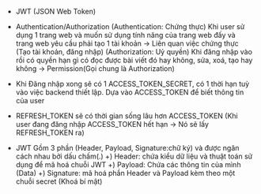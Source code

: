 - JWT (JSON Web Token)
- Authentication/Authorization
  (Authentication: Chứng thực) Khi user sử dụng 1 trang web và muốn sử dụng tính năng của trang web đấy và trang web yêu cầu phải tạo 1 tài khoản -> Liên quan việc chứng thực (Tạo tài khoản, đăng nhập)
  (Authorization: Uỷ quyền) Khi đăng nhập vào rồi có quyền hạn gì có đọc được bài viết đó hay không, sửa, xoá, tạo hay không -> Permission(Gọi chung là Authorization)

- Khi Đăng nhập xong sẽ có 1 ACCESS_TOKEN_SECRET, có 1 thời hạn tuỳ vào việc backend thiết lập. Dựa vào ACCESS_TOKEN để biết thông tin của user
- REFRESH_TOKEN sẽ có thời gian sống lâu hơn ACCESS_TOKEN (Khi user đang đăng nhập ACCESS_TOKEN hết hạn -> Nó sẽ lấy REFRESH_TOKEN ra)

- JWT Gồm 3 phần (Header, Payload, Signature:chữ ký) và được ngăn cách nhau bởi dấu chấm(.)
  +) Header: chứa kiểu dữ liệu và thuật toán sử dụng để mã hoá chuỗi JWT
  +) Payload: Chứa các thông tin của mình (Data)
  +) Signature: mã hoá phần Header và Payload kèm theo một chuỗi secret (Khoá bí mật)
